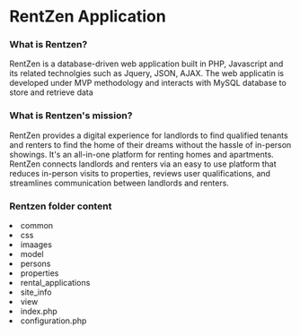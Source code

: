 <h1> RentZen Application </h1>
<h3> What is Rentzen?</h3>
<p>
RentZen is a database-driven web application built in PHP, Javascript and its related technolgies such as Jquery, JSON, AJAX. The web applicatin is developed under MVP methodology and interacts with MySQL database to store and retrieve data

<h3> What is Rentzen's mission? </h3>
<p> RentZen provides a digital experience for landlords to find qualified tenants and renters to find the home of their dreams without the hassle of in-person showings. It's an all-in-one platform for renting homes and apartments. RentZen connects landlords and renters via an easy to use platform that reduces in-person visits to properties, reviews user qualifications, and streamlines communication between landlords and renters.
</p> 
<h3> Rentzen folder content</h3>

<li>common </li>
<li> css</li>
<li> imaages</li>
<li> model</li>
<li> persons</li>
<li>properties </li>
<li>rental_applications </li>
<li>site_info </li>
<li>view </li>
<li>index.php </li>
<li>configuration.php </li>
